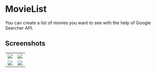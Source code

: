 # MovieList
You can create a list of movies you want to see with the help of Google Searcher API.

## Screenshots 

|  | |
|------------|------------|
| [![](https://github.com/nancyadam24/MoviesList/assets/125753878/773410ef-9444-4f81-9f34-261a4cf05f61)](https://github.com/nancyadam24/MoviesList/assets/125753878/773410ef-9444-4f81-9f34-261a4cf05f61) | [![](https://github.com/nancyadam24/MoviesList/assets/125753878/23ab4c33-e340-446b-9aff-959df2d9f6e7)](https://github.com/nancyadam24/MoviesList/assets/125753878/23ab4c33-e340-446b-9aff-959df2d9f6e7) |
| [![](https://github.com/nancyadam24/MoviesList/assets/125753878/abe3f657-14e2-4a40-af6f-28ee21538e9a)](https://github.com/nancyadam24/MoviesList/assets/125753878/abe3f657-14e2-4a40-af6f-28ee21538e9a) | [![](https://github.com/nancyadam24/MoviesList/assets/125753878/e6d0f180-0055-45eb-8d5a4c8ff0b0a47e)](https://github.com/nancyadam24/MoviesList/assets/125753878/e6d0f180-0055-45eb-8d5a4c8ff0b0a47e) |



